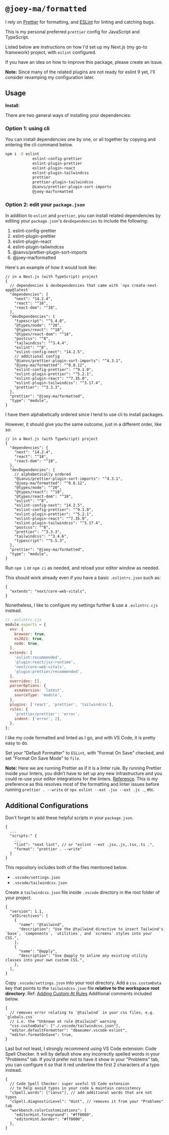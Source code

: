 # `@joey-ma/formatted`

I rely on [Prettier](https://prettier.io) for formatting, and [ESLint](https://eslint.org/) for linting and catching bugs.

This is my personal preferred `prettier` config for JavaScript and TypeScript.

Listed below are instructions on how I'd set up my Next.js (my go-to framework) project, with `eslint` configured.

If you have an idea on how to improve this package, please create an issue.

**Note:** Since many of the related plugins are not ready for eslint 9 yet, I'll consider revamping my configuration later.

## Usage

**Install**:

There are two general ways of installing your dependencies:

### Option 1: using cli

You can install dependencies one by one, or all together by copying and entering the cli command below.

```bash
npm i -D eslint
            eslint-config-prettier
            eslint-plugin-prettier
            eslint-plugin-react
            eslint-plugin-tailwindcss
            prettier
            prettier-plugin-tailwindcss
            @ianvs/prettier-plugin-sort-imports
            @joey-ma/formatted
```

### Option 2: edit your `package.json`

In addition to `eslint` and `prettier`, you can install related dependencies by editing your `package.json`'s `devDependencies` to include the following:

1. eslint-config-prettier
1. eslint-plugin-prettier
1. eslint-plugin-react
1. eslint-plugin-tailwindcss
1. @ianvs/prettier-plugin-sort-imports
1. @joey-ma/formatted

Here's an example of how it would look like:

```jsonc
// in a Next.js (with TypeScript) project
{
  // dependencies & devDependencies that came with `npx create-next-app@latest`
  "dependencies": {
    "next": "14.2.4",
    "react": "^18",
    "react-dom": "^18",
  },
  "devDependencies": {
    "typescript": "^5.4.0",
    "@types/node": "^20",
    "@types/react": "^18",
    "@types/react-dom": "^18",
    "postcss": "^8",
    "tailwindcss": "^3.4.4",
    "eslint": "^8",
    "eslint-config-next": "14.2.5",
    // additional config
    "@ianvs/prettier-plugin-sort-imports": "^4.3.1",
    "@joey-ma/formatted": "^0.0.12",
    "eslint-config-prettier": "^9.1.0",
    "eslint-plugin-prettier": "^5.2.1",
    "eslint-plugin-react": "^7.35.0",
    "eslint-plugin-tailwindcss": "^3.17.4",
    "prettier": "^3.3.3",
  },
  "prettier": "@joey-ma/formatted",
  "type": "module",
}
```

I have them alphabetically ordered since I tend to use cli to install packages.

However, it should give you the same outcome, just in a different order, like so:

```jsonc
// in a Next.js (with TypeScript) project
{
  "dependencies": {
    "next": "14.2.4",
    "react": "^18",
    "react-dom": "^18",
  },
  "devDependencies": {
    // alphabetically ordered
    "@ianvs/prettier-plugin-sort-imports": "^4.3.1",
    "@joey-ma/formatted": "^0.0.12",
    "@types/node": "^20",
    "@types/react": "^18",
    "@types/react-dom": "^18",
    "eslint": "^8",
    "eslint-config-next": "14.2.5",
    "eslint-config-prettier": "^9.1.0",
    "eslint-plugin-prettier": "^5.2.1",
    "eslint-plugin-react": "^7.35.0",
    "eslint-plugin-tailwindcss": "^3.17.4",
    "postcss": "^8",
    "prettier": "^3.3.3",
    "tailwindcss": "^3.4.6",
    "typescript": "^5.5.3",
  },
  "prettier": "@joey-ma/formatted",
  "type": "module",
}
```

Run `npm i` or `npm ci` as needed, and reload your editor window as needed.

This should work already even if you have a basic `.eslintrc.json` such as:

```jsonc
{
  "extends": "next/core-web-vitals",
}
```

Nonetheless, I like to configure my settings further & use a `.eslintrc.cjs` instead.

```js
// .eslintrc.cjs
module.exports = {
  env: {
    browser: true,
    es2021: true,
    node: true,
  },
  extends: [
    'eslint:recommended',
    'plugin:react/jsx-runtime',
    'next/core-web-vitals',
    'plugin:prettier/recommended',
  ],
  overrides: [],
  parserOptions: {
    ecmaVersion: 'latest',
    sourceType: 'module',
  },
  plugins: ['react', 'prettier', 'tailwindcss'],
  rules: {
    'prettier/prettier': 'error',
    indent: ['error', 2],
  },
};
```

I like my code formatted and linted as I go, and with VS Code, it is pretty easy to do.

Set your "Default Formatter" to `ESLint`, with "Format On Save" checked, and set "Format On Save Mode" to `file`.

**Note:** Here we are running Prettier as if it is a linter rule. By running Prettier inside your linters, you didn’t have to set up any new infrastructure and you could re-use your editor integrations for the linters. [Reference](https://prettier.io/docs/en/integrating-with-linters.html#docsNav). This is my preference as this resolves most of the formatting and linter issues before running `prettier . --write` or `npx eslint --ext .jsx --ext .js .`, etc.

## Additional Configurations

Don't forget to add these helpful scripts in your `package.json`.

```jsonc
{
  ...
  "scripts:" {
    ...
    "lint": "next lint", // or "eslint --ext .jsx,.js,.tsx,.ts .",
    "format": "prettier . --write"
  }
}
```

This repository includes both of the files mentioned below.

- `.vscode/settings.json`
- `.vscode/tailwindcss.json`

Create a `tailwindcss.json` file inside `.vscode` directory in the root folder of your project.

```jsonc
{
  "version": 1.1,
  "atDirectives": [
    {
      "name": "@tailwind",
      "description": "Use the @tailwind directive to insert Tailwind's `base`, `components`, `utilities`, and `screens` styles into your CSS.",
    },
    {
      "name": "@apply",
      "description": "Use @apply to inline any existing utility classes into your own custom CSS.",
    },
  ],
}
```

Copy `.vscode/settings.json` into your root directory.
Add a `css.customData` key that points to the `tailwindcss.json` file **relative to the workspace root directory**.
Ref: [Adding Custom At Rules](https://www.codeconcisely.com/posts/tailwind-css-unknown-at-rules/#adding-custom-at-rules)
Additional comments included below.

```jsonc
{
  // removes error relating to `@tailwind` in your css files, e.g. `globals.css`
  // i.e. the "Unknown at rule @tailwind" warning
  "css.customData": ["./.vscode/tailwindcss.json"],
  "editor.defaultFormatter": "dbaeumer.vscode-eslint",
  "editor.formatOnSave": true,
}
```

Last but not least, I strongly recommend using VS Code extension: Code Spell Checker.
It will by default show any incorrectly spelled words in your "Problems" tab.
If you'd prefer not to have it show in your "Problems" tab, you can configure it so that it red underline the first 2 characters of a typo instead.

```jsonc
{
  // Code Spell Checker: super useful VS Code extension
  // to help avoid typos in your code & maintain consistency
  "cSpell.words": ["ianvs"], // add additional words that are not typos
  "cSpell.diagnosticLevel": "Hint", // removes it from your "Problems" tab
  "workbench.colorCustomizations": {
    "editorHint.foreground": "#ff0000",
    "editorHint.border": "#ff0000",
  },
}
```
